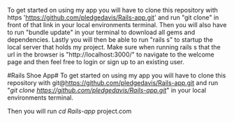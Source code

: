 To get started on using my app you will have to clone this repository with https 'https://github.com/pledgedavis/Rails-app.git' and run "git clone" in front of that link in your local environments terminal. Then you will also have to run "bundle update" in your terminal to download all gems and dependencies. Lastly you will then be able to run "rails s" to startup the local server that holds my project. Make sure when running rails s that the url in the browser is "http://localhost:3000/" to navigate to the welcome page and then feel free to login or sign up to an existing user.



#Rails Shoe App#
  To get started on using my app you will have to clone this repository with git@https://github.com/pledgedavis/Rails-app.git and run "*git clone https://github.com/pledgedavis/Rails-app.git*" in your local environments terminal.

  Then you will run *cd Rails-app*
project.com
